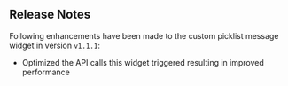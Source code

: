 ## Release Notes

Following enhancements have been made to the custom picklist message widget in version `v1.1.1`:

- Optimized the API calls this widget triggered resulting in improved performance